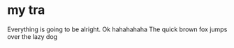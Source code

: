 # my tra

Everything is going to be alright. Ok hahahahaha
The quick brown fox jumps over the lazy dog
